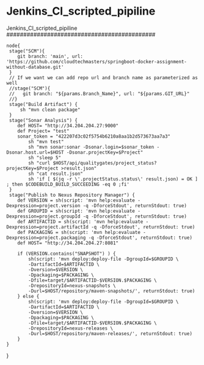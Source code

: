 # Jenkins_CI_scripted_pipiline
Jenkins_CI_scripted_pipiline
############################################
	
	
	
	node{
     stage("SCM"){
        git branch: 'main', url: 'https://github.com/cloudtechmasters/springboot-docker-assignment-without-database.git'
     }
     // If we want we can add repo url and branch name as parameterized as well
     //stage("SCM"){
     //   git branch: "${params.Branch_Name}", url: "${params.GIT_URL}"
     //}
     stage("Build Artifact") {
         sh "mvn clean package"
     }
	 stage("Sonar Analysis") {
	    def HOST= "http://34.204.204.27:9000"
	    def Project= "test"
	    sonar_token = "422207d3c02f5754b6210a8aa1b2d573673aa7a3"
		    sh "mvn test"     
            sh "mvn sonar:sonar -Dsonar.login=$sonar_token -Dsonar.host.url=$HOST -Dsonar.projectKey=$Project"
            sh "sleep 5"
            sh "curl $HOST/api/qualitygates/project_status?projectKey=$Project >result.json"
            sh "cat result.json"
            sh 'if [ $(jq -r \'.projectStatus.status\' result.json) = OK ] ; then $CODEBUILD_BUILD_SUCCEEDING -eq 0 ;fi'
	 }
	 stage("Publish to Nexus Repository Manager") {
		def VERSION = sh(script: 'mvn help:evaluate -Dexpression=project.version -q -DforceStdout', returnStdout: true)
        def GROUPID = sh(script: 'mvn help:evaluate -Dexpression=project.groupId -q -DforceStdout', returnStdout: true)
        def ARTIFACTID = sh(script: 'mvn help:evaluate -Dexpression=project.artifactId -q -DforceStdout', returnStdout: true)
        def PACKAGING = sh(script: 'mvn help:evaluate -Dexpression=project.packaging -q -DforceStdout', returnStdout: true)
		def HOST= "http://34.204.204.27:8081"
		
	    if (VERSION.contains("SNAPSHOT") ) {
    	    sh(script: 'mvn deploy:deploy-file -DgroupId=$GROUPID \
            -DartifactId=$ARTIFACTID \
            -Dversion=$VERSION \
            -Dpackaging=$PACKAGING \
            -Dfile=target/$ARTIFACTID-$VERSION.$PACKAGING \
            -DrepositoryId=nexus-snapshots \
            -Durl=$HOST/repository/maven-snapshots/', returnStdout: true)
	    } else {
	        sh(script: 'mvn deploy:deploy-file -DgroupId=$GROUPID \
            -DartifactId=$ARTIFACTID \
            -Dversion=$VERSION \
            -Dpackaging=$PACKAGING \
            -Dfile=target/$ARTIFACTID-$VERSION.$PACKAGING \
            -DrepositoryId=nexus-releases \
            -Durl=$HOST/repository/maven-releases/', returnStdout: true)
	    }
	}
}
